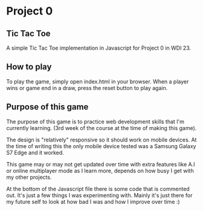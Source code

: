 # Project 0

## Tic Tac Toe

A simple Tic Tac Toe implementation in Javascript for Project 0 in WDI 23.

## How to play

To play the game, simply open index.html in your browser.
When a player wins or game end in a draw, press the reset button to play again.

## Purpose of this game

The purpose of this game is to practice web development skills that I'm currently learning. (3rd week of the course at the time of making this game).

The design is "relatively" responsive so it should work on mobile devices. At the time of writing this the only mobile device tested was a Samsung Galaxy S7 Edge and it worked.

This game may or may not get updated over time with extra features like A.I or online multiplayer mode as I learn more, depends on how busy I get with my other projects.

At the bottom of the Javascript file there is some code that is commented out. It's just a few things I was experimenting with. Mainly it's just there for my future self to look at how bad I was and how I improve over time :)
